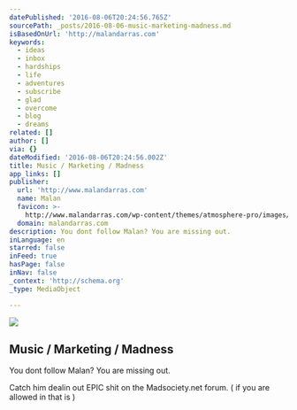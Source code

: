 ```yaml
---
datePublished: '2016-08-06T20:24:56.765Z'
sourcePath: _posts/2016-08-06-music-marketing-madness.md
isBasedOnUrl: 'http://malandarras.com'
keywords:
  - ideas
  - inbox
  - hardships
  - life
  - adventures
  - subscribe
  - glad
  - overcome
  - blog
  - dreams
related: []
author: []
via: {}
dateModified: '2016-08-06T20:24:56.002Z'
title: Music / Marketing / Madness
app_links: []
publisher:
  url: 'http://www.malandarras.com'
  name: Malan
  favicon: >-
    http://www.malandarras.com/wp-content/themes/atmosphere-pro/images/favicon.ico
  domain: malandarras.com
description: You dont follow Malan? You are missing out.
inLanguage: en
starred: false
inFeed: true
hasPage: false
inNav: false
_context: 'http://schema.org'
_type: MediaObject

---
```

<article style=""><img src="https://imgflo.herokuapp.com/graph/vahj1ThiexotieMo/dca5d4f88035edcfe283ad82f541aeae/noop.jpg?input=http%3A%2F%2Fwww.malandarras.com%2Fwp-content%2Fuploads%2F2013%2F12%2Fmalan-coffee.jpg" /><h1>Music / Marketing / Madness</h1></article>

You dont follow Malan? You are missing out.

Catch him dealin out EPIC shit on the Madsociety.net forum. ( if you are allowed in that is )